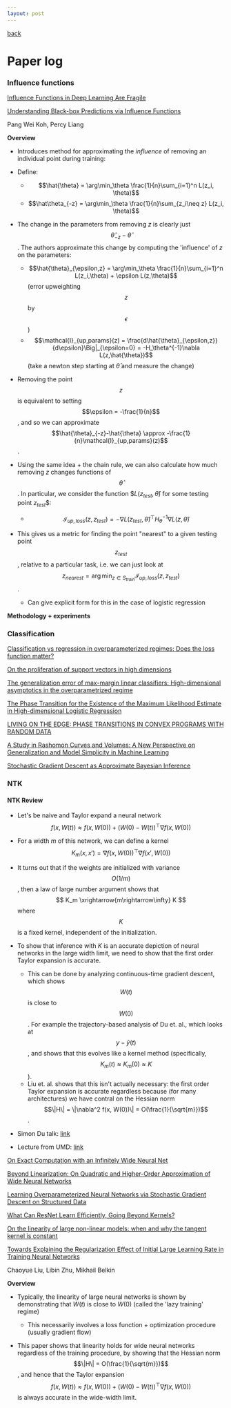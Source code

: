 ```yaml
---
layout: post
---
```

[back](./)

# Paper log

### Influence functions

[Influence Functions in Deep Learning Are Fragile ](https://arxiv.org/pdf/2006.14651.pdf)

[Understanding Black-box Predictions via Influence Functions](https://arxiv.org/pdf/1703.04730.pdf)

Pang Wei Koh, Percy Liang

**Overview**

- Introduces method for approximating the _influence_ of removing an individual point during training:
- Define:
  - $$\hat{\theta} = \arg\min_\theta \frac{1}{n}\sum_{i=1}^n L(z_i, \theta)$$
  - $$\hat\theta_{-z} = \arg\min_\theta \frac{1}{n}\sum_{z_i\neq z} L(z_i, \theta)$$

- The change in the parameters from removing $z$ is clearly just $$\hat{\theta}_{-z}-\hat{\theta}$$. The authors approximate this change by computing the 'influence' of $z$ on the parameters:
  - $$\hat{\theta}_{\epsilon,z} = \arg\min_\theta \frac{1}{n}\sum_{i=1}^n L(z_i,\theta) + \epsilon L(z,\theta)$$ (error upweighting $$z$$ by $$\epsilon$$)
  - $$\mathcal{I}_{up,params}(z) = \frac{d\hat{\theta}_{\epsilon,z}}{d\epsilon}\Big|_{\epsilon=0} = -H_\theta^{-1}\nabla L(z,\hat{\theta})$$ (take a newton step starting at $\hat{\theta}$ and measure the change)
- Removing the point $$z$$ is equivalent to setting $$\epsilon = -\frac{1}{n}$$, and so we can approximate $$\hat{\theta}_{-z}-\hat{\theta} \approx -\frac{1}{n}\mathcal{I}_{up,params}(z)$$.
- Using the same idea + the chain rule, we can also calculate how much removing $z$ changes functions of $$\hat{\theta}$$. In particular, we consider the function $$L(z_{test}, \hat{\theta})$ for some testing point $z_{test}$$:
  - $$\mathcal{I}_{up,loss}(z,z_{test}) = -\nabla L(z_{test},\hat{\theta})^\top H_\theta^{-1}\nabla L(z,\hat{\theta})$$
- This gives us a metric for finding the point "nearest" to a given testing point $$z_{test}$$, relative to a particular task, i.e. we can just look at $$z_{nearest} = \arg\min_{z\in S_{train}} \mathcal{I}_{up,loss}(z,z_{test})$$.
  - Can give explicit form for this in the case of logistic regression

**Methodology + experiments**



### Classification

[Classification vs regression in overparameterized regimes: Does the loss function matter?](https://arxiv.org/pdf/2005.08054.pdf)

[On the proliferation of support vectors in high dimensions ](https://arxiv.org/pdf/2009.10670.pdf)

[The generalization error of max-margin linear classifiers: High-dimensional asymptotics in the overparametrized regime ](https://arxiv.org/pdf/1911.01544.pdf)

[The Phase Transition for the Existence of the Maximum Likelihood Estimate in High-dimensional Logistic Regression](https://arxiv.org/pdf/1804.09753.pdf)

[LIVING ON THE EDGE: PHASE TRANSITIONS IN CONVEX PROGRAMS WITH RANDOM DATA](https://arxiv.org/pdf/1303.6672.pdf)

[A Study in Rashomon Curves and Volumes:
 A New Perspective on Generalization and Model Simplicity in Machine Learning ](https://arxiv.org/pdf/1908.01755.pdf)

[Stochastic Gradient Descent as Approximate Bayesian Inference ](https://arxiv.org/pdf/1704.04289.pdf)



### NTK

#### NTK Review

- Let's be naive and Taylor expand a neural network
  $$
  f(x, W(t)) \approx f(x, W(0)) + (W(0)-W(t))^\top\nabla f(x, W(0))
  $$

- For a width $m$ of this network, we can define a kernel
  $$
  K_m(x,x') = \nabla f(x, W(0))^\top \nabla f(x', W(0))
  $$

- It turns out that if the weights are initialized with variance $$O(1/m)$$, then a law of large number argument shows that
  $$
  K_m \xrightarrow{m\rightarrow\infty} K
  $$
  where $$K$$ is a fixed kernel, independent of the initialization.

- To show that inference with $K$ is an accurate depiction of neural networks in the large width limit, we need to show that the first order Taylor expansion is accurate.
  - This can be done by analyzing continuous-time gradient descent, which shows $$W(t)$$ is close to $$W(0)$$. For example the trajectory-based analysis of Du et. al., which looks at $$y - \hat{y}(t)$$, and shows that this evolves like a kernel method (specifically, $$K_m(t) \approx K_m(0) \approx K$$).
  - Liu et. al. shows that this isn't actually necessary: the first order Taylor expansion is accurate regardless because (for many architectures) we have contral on the Hessian norm $$\|H\| = \|\nabla^2 f(x, W(0))\| = O(\frac{1}{\sqrt{m}})$$.
- Simon Du talk: [link](https://www.youtube.com/watch?v=HvEGJUwQEO8)
- Lecture from UMD: [link](https://www.youtube.com/watch?v=DObobAnELkU)

[On Exact Computation with an Infinitely Wide Neural Net](https://arxiv.org/pdf/1904.11955.pdf)

[Beyond Linearization: On Quadratic and Higher-Order Approximation of Wide Neural Networks](https://arxiv.org/pdf/1910.01619.pdf)

[Learning Overparameterized Neural Networks via Stochastic Gradient Descent on Structured Data](https://papers.nips.cc/paper/8038-learning-overparameterized-neural-networks-via-stochastic-gradient-descent-on-structured-data.pdf)

[What Can ResNet Learn Efficiently, Going Beyond Kernels?](https://arxiv.org/pdf/1905.10337.pdf)

[On the linearity of large non-linear models: when and why the tangent kernel is constant](https://arxiv.org/pdf/2010.01092.pdf)

[Towards Explaining the Regularization Effect of Initial Large Learning Rate in Training Neural Networks ](https://arxiv.org/pdf/1907.04595.pdf)

Chaoyue Liu, Libin Zhu, Mikhail Belkin

**Overview**

- Typically, the linearity of large neural networks is shown by demonstrating that $W(t)$ is close to $W(0)$ (called the 'lazy training' regime)

  - This necessarily involves a loss function + optimization procedure (usually gradient flow)

- This paper shows that linearity holds for wide neural networks regardless of the training procedure, by showing that the Hessian norm $$\|H\| = O(\frac{1}{\sqrt{m}})$$, and hence that the Taylor expansion
  $$
  f(x, W(t)) \approx f(x, W(0)) + (W(0)-W(t))^\top\nabla f(x, W(0))
  $$
  is always accurate in the wide-width limit.
